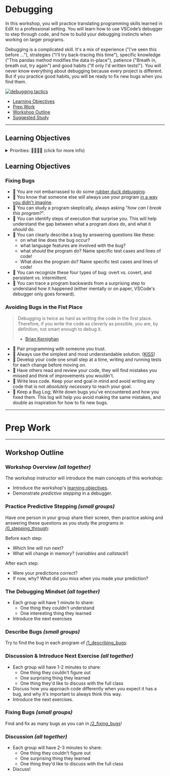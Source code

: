 # Debugging

In this workshop, you will practice translating programming skills learned in EdX to a professional setting. You will learn how to use VSCode’s debugger to step through code, and how to build your debugging instincts when working on larger programs.

Debugging is a complicated skill. It's a mix of experience ("I've seen this before ..."), strategies ("I'll try back-tracing this time"), specific knowledge ("This pandas method modifies the data in-place"), patience ("Breath in, breath out, try again") and good habits ("If only I'd written tests!"). You will never know everything about debugging because every project is different. But if you practice good habits, you will be ready to fix new bugs when you find them.

[![debugging tactics](./debugging-tactics.jpeg)](https://addyosmani.com/blog/debugging-tactics/)

- [Learning Objectives](#learning-objectives)
- [Prep Work](#prep-work)
- [Workshop Outline](#workshop-outline)
- [Suggested Study](./suggested-study.md)

---

## Learning Objectives

<details><summary>Priorities: 🥚🐣🐥🐔 (click for more info)</summary>
<br />

Learning objective for this workshop are labeled so you can prioritize your study time. The emojis show the _minimum_ mastery you are expected to achieve for each skill, but there is no maximum! If you have the time you should aim to master all of the skills introduced in this workshop.

- 🥚 You are expected to master these skills. They are the foundations you will need to move forward.
- 🐣 You are expected to be comfortable with these skills. It's ok if you still need help sometimes.
- 🐥 You are expected to be familiar with these skills. It's enough to recognize them in practice and apply them with help.
- 🐔 You are not expected to know these skills, but they are important if you want to excel. You should only focus on these after mastering the 🥚, 🐣 and 🐥 objectives.

---

</details>

## Learning Objectives

### Fixing Bugs

- 🦆 You are not embarrassed to do some [rubber duck debugging](https://rubberduckdebugging.com/).
- 🥚 You know that someone else will always use your program [in a way you didn't imagine](https://www.youtube.com/watch?v=CfCiW4UhqLo).
- 🥚 You can study a program skeptically, always asking "_how can I break this program?_".
- 🐣 You can identify steps of execution that surprise you. This will help understand the gap between what a program _does_ do, and what it _should_ do.
- 🐣 You can clearly describe a bug by answering questions like these:
  - on what line does the bug occur?
  - what language features are involved with the bug?
  - what _should_ the program do? Name specific test cases and lines of code!
  - What _does_ the program do? Name specific test cases and lines of code!
- 🐣 You can recognize these four types of bug: overt vs. covert, and persistent vs. intermittent.
- 🐥 You can trace a program backwards from a surprising step to understand how it happened (either mentally or on paper, VSCode's debugger only goes forward).

### Avoiding Bugs in the Fist Place

> Debugging is twice as hard as writing the code in the first place. Therefore, if you write the code as cleverly as possible, you are, by definition, not smart enough to debug it.
>
> - [Brian Kernighan](https://github.com/dwmkerr/hacker-laws#kernighans-law)

- 🥚 Pair programming with someone you trust.
- 🥚 Always use the simplest and most understandable solution. ([KISS](https://github.com/dwmkerr/hacker-laws#the-kiss-principle))
- 🥚 Develop your code one small step at a time, writing and running tests for each change before moving on.
- 🥚 Have others read and review your code, they will find mistakes you missed and think of improvements you wouldn't.
- 🥚 Write less code. Keep your end goal in mind and avoid writing any code that is not _absolutely necessary_ to reach your goal.
- 🥚 Keep a Bug Log; Write down bugs you've encountered and how you fixed them. This log will help you avoid making the same mistakes, and double as inspiration for how to fix new bugs.

---

# Prep Work

---

## Workshop Outline

### Workshop Overview _(all together)_

The workshop instructor will introduce the main concepts of this workshop:

- Introduce the workshop's [learning objectives](#learning-objectives).
- Demonstrate _predictive stepping_ in a debugger.

### Practice Predictive Stepping _(small groups)_

Have one person in your group share their screen, then practice asking and answering these questions as you study the programs in [/0_stepping_through](./0_stepping_through):

Before each step:

- Which line will run next?
- What will change in memory? (_variables_ and _callstack_!)

After each step:

- Were your predictions correct?
- If now, why? What did you miss when you made your prediction?

### The Debugging Mindset _(all together)_

- Each group will have 1 minute to share:
  - One thing they couldn't understand
  - One interesting thing they learned
- Introduce the next exercises

### Describe Bugs _(small groups)_

Try to find the bug in each program of [/1_describing_bugs](./1_describing_bugs/):

### Discussion & Introduce Next Exercise _(all together)_

- Each group will have 1-2 minutes to share:
  - One thing they couldn't figure out
  - One surprising thing they learned
  - One thing they'd like to discuss with the full class
- Discuss how you approach code differently when you expect it has a bug, and why it's important to always think this way.
- Introduce the next exercises.

### Fixing Bugs _(small groups)_

Find and fix as many bugs as you can in [/2_fixing_bugs](./2_fixing_bugs)!

### Discussion _(all together)_

- Each group will have 2-3 minutes to share:
  - One thing they couldn't figure out
  - One surprising thing they learned
  - One thing they'd like to discuss with the full class
- Discuss!
